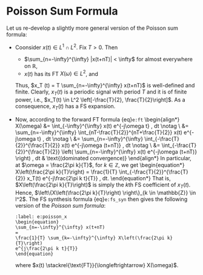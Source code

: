 # Poisson Sum Formula
Let us re-develop a slightly more general version of the Poisson sum
formula:
* Coonsider $x(t) \in L^1 \cap L^2$. Fix $T>0$. Then
  - $\sum_{n=-\infty}^{\infty} |x(t+nT)| < \infty$ for almost
    everywhere on $\mathbb{R}$,
  - $x(t)$ has its FT $X(\omega) \in L^2$, and
  
  Thus, $x_T (t) = T \sum_{n=-\infty}^{\infty} x(t+nT)$ is
  well-defined and finite. Clearly, $x_T(t)$ is a periodic signal with
  period $T$ and it is of finite power, i.e., $x_T(t) \in
  L^2 \left[-\frac{T}{2}, \frac{T}{2}\right]$. As a consequence, $x_T
  (t)$ has a FS expansion.

* Now, according to the forward FT formula {eq}`e:ft` 
  \begin{align*}
  X(\omega)
  &=
  \int_{-\infty}^{\infty} x(t) e^{-j\omega t} \, dt
  \notag \\
  &= 
  \sum_{n=-\infty}^{\infty} \int_{nT-\frac{T}{2}}^{nT+\frac{T}{2}}
  x(t) e^{-j\omega t} \, dt
  \notag \\
  &=
  \sum_{n=-\infty}^{\infty} \int_{-\frac{T}{2}}^{\frac{T}{2}}
  x(t) e^{-j\omega (t+nT)} \, dt
  \notag \\
  &=
  \int_{-\frac{T}{2}}^{\frac{T}{2}} \left( \sum_{n=-\infty}^{\infty} 
  x(t) e^{-j\omega (t+nT)} \right) \, dt
  & \text{(dominated convergence)}
  \end{align*}
  In particular, at $\omega = \frac{2\pi k}{T}$, for $k \in \mathbb{Z}$,
  we get
  \begin{equation*}
  X\left(\frac{2\pi k}{T}\right)
  = \frac{1}{T} \int_{-\frac{T}{2}}^{\frac{T}{2}} x_T(t) 
  e^{-j\frac{2\pi k t}{T}} \, dt.
  \end{equation*}
  That is, $X\left(\frac{2\pi k}{T}\right)$ is simply the $k$th FS coefficient
  of $x_T(t)$.  Hence, 
  $\left\{X\left(\frac{2\pi k}{T}\right) \right\}_{k \in \mathbb{Z}} \in l^2$. 
  The FS synthesis formula {eq}`e:fs_syn` then gives the following version
  of the *Poisson sum formula*:
  ```{math}
  :label: e:poisson_x
  \begin{equation}
  \sum_{n=-\infty}^{\infty} x(t+nT)
  = 
  \frac{1}{T} \sum_{k=-\infty}^{\infty} X\left(\frac{2\pi k}{T}\right) 
  e^{j\frac{2\pi k t}{T}} 
  \end{equation}
  ```
  where $x(t) \stackrel{\text{FT}}{\longleftrightarrow}  X(\omega)$.

